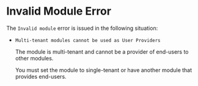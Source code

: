 # Invalid Module Error

The `Invalid module` error is issued in the following situation:

* `Multi-tenant modules cannot be used as User Providers`
  
    The module is multi-tenant and cannot be a provider of end-users to other modules.

    You must set the module to single-tenant or have another module that provides end-users.
